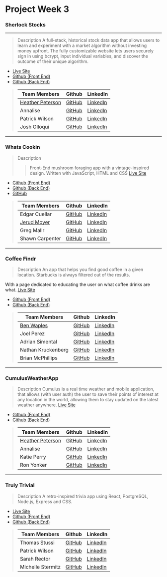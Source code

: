 # Project Week 3

 ### Sherlock Stocks


___
> Description 
 A full-stack, historical stock data app that allows users to learn and experiment with a market algorithm without investing money upfront. The fully customizable website lets users securely sign in using bcrypt, input individual variables, and discover the outcome of their unique algorithm.
- [Live Site](sherlockstocks.netlify.app/)
- [Github (Front End)](https://github.com/Sherlock-Stocks/sherlock-stocks-fe)
- [Github (Back End)](https://github.com/Sherlock-Stocks/sherlock-stocks-be)


>
>| Team Members  | Github  | LinkedIn  |
>|---|---|---|
>| [Heather Peterson](https://www.hpeterson462.com/)| [GitHub](https://github.com/ShawnCarpenter)  | [LinkedIn](https://www.linkedin.com/in/hpeterson462/)   |
>|  Annalise |[GitHub](https://github.com/Annalise-M)  | [LinkedIn](https://www.linkedin.com/in/annalise-murphy/jerud-moyer/)  |
>| Patrick Wilson | [GitHub](https://github.com/pm-wilson)  | [LinkedIn](https://www.linkedin.com/in/pmwilson333/jerud-moyer/)  |
>|  Josh Olloqui |  [GitHub](https://github.com/josholloquir)   |  [LinkedIn](https://www.linkedin.com/in/josholloqui)   |# Project week 2

___

### Whats Cookin

> Description 
>>Front-End mushroom foraging app with a vintage-inspired design. Written with JavaScript, HTML and CSS
 [Live Site](https://whats-cookn.netlify.app/)
- [Github (Front End)](https://github.com/Aluminum-Chefs/whats_cookin_fe)
- [Github (Back End)](https://github.com/Aluminum-Chefs/whats_cookin_be)
- [GitHub](https://github.com/Aluminum-Chefs)

>
>| Team Members  | Github  | LinkedIn  |
>|---|---|---|
>|  Edgar Cuellar | [GitHub](https://github.com/EdgarPDX)  |[LinkedIn](https://www.linkedin.com/in/edgarpdx/)  |
>|  [Jerud Moyer](https://jerud-moyer.dev/) | [GitHub](https://github.com/Jerud-Moyer)   | [LinkedIn](https://www.linkedin.com/in/jerud-moyer/)   |
>|  Greg Mallr | [GitHub](https://github.com/gregmall)  | [LinkedIn](https://www.linkedin.com/in/greg-mall-3032771b1/)   |
>|  Shawn Carpenter | [GitHub](https://github.com/ShawnCarpenter)   | [LinkedIn](https://www.linkedin.com/in/shawn-carpenter)   |
___


### Coffee Findr

> Description 
>An app that helps you find good coffee in a given location. Starbucks is always filtered out of the results.

With a page dedicated to educating the user on what coffee drinks are what.
 [Live Site](https://kind-bhabha-f2de49.netlify.app/)
- [Github (Front End)](https://github.com/benwaples/coffee-findr-fe)
- [Github (Back End)](https://github.com/benwaples/coffee-findr-be)


>
>| Team Members  | Github  | LinkedIn  |
>|---|---|---|
>| [Ben Waples](https://benwaples.dev/) | [GitHub](https://github.com/benwaples)  | [LinkedIn](https://www.linkedin.com/in/benwaples/)  |
>| Joel Perez | [GitHub](https://github.com/Jrperez79)  | [LinkedIn](https://www.linkedin.com/in/joelrperez/)  |
>| Adrian Simental | [GitHub](https://github.com/asimental100)  | [LinkedIn](https://www.linkedin.com/in/adrian-simental/)  |
>| Nathan Kruckenberg | [GitHub](https://github.com/warrioryoko)  | [LinkedIn](https://www.linkedin.com/in/natekruck)  |
>| Brian McPhillips | [GitHub](https://github.com/ShawnCarpenter)  | [LinkedIn](https://www.linkedin.com/in/brianmcphillips)   |

___

 ### CumulusWeatherApp


> Description 
Cumulus is a real time weather and mobile application, that allows (with user auth) the user to save their points of interest at any location in the world, allowing them to stay updated on the latest weather anywhere.
 [Live Site](https://cumuli.netlify.app/)
- [Github (Front End)](https://github.com/CumulusWeatherApp/cumulus-fe)
- [Github (Back End)](https://github.com/CumulusWeatherApp/cumulus-be)

>| Team Members  | Github  | LinkedIn  |
>|---|---|---|
>| [Heather Peterson](https://www.hpeterson462.com/)| [GitHub](https://github.com/ShawnCarpenter)  | [LinkedIn](https://www.linkedin.com/in/hpeterson462/)   |
>|  Annalise |[GitHub](https://github.com/Annalise-M)  | [LinkedIn](https://www.linkedin.com/in/annalise-murphy/jerud-moyer/)  |
>| Katie Perry | [GitHub](https://github.com/katiepdx)  | [LinkedIn](https://www.linkedin.com/in/katiepdx/)   |
>| Ron Yonker | [GitHub](https://github.com/warrioryoko)  | [LinkedIn](https://www.linkedin.com/in/ron-yonker/)  |


___

 ### Truly Trivial

> Description 
A retro-inspired trivia app using React, PostgreSQL, Node.js, Express and CSS.

 - [Live Site](https://fervent-agnesi-b2491a.netlify.app/)
- [Github (Front End)](https://github.com/Truly-Trivial/truly-trivial-fe)
- [Github (Back End)](https://github.com/Truly-Trivial/truly-trivial-be)

>| Team Members  | Github  | LinkedIn  |
>|---|---|---|
>|  Thomas Stussi | [GitHub](https://github.com/Thomas-Stussir)  |[LinkedIn](www.linkedin.com/in/thomas-stussi/)  |
>| Patrick Wilson | [GitHub](https://github.com/pm-wilson)  | [LinkedIn](https://www.linkedin.com/in/pmwilson333/jerud-moyer/)  |
>|  Sarah Rector | [GitHub](https://github.com/SarahRector)  |[LinkedIn](www.linkedin.com/in/sarah-rector/)  |
>| Michelle Stermitz | [GitHub](https://github.com/michmitz)  | [LinkedIn](https://www.linkedin.com/in/michellestermitz)   
